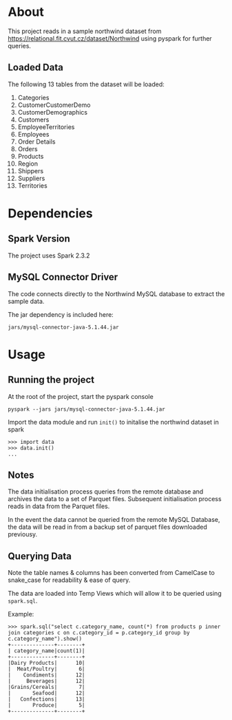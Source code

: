 # About

This project reads in a sample northwind dataset from https://relational.fit.cvut.cz/dataset/Northwind using pyspark for further queries.

## Loaded Data

The following 13 tables from the dataset will be loaded:

1. Categories
2. CustomerCustomerDemo
3. CustomerDemographics
4. Customers
5. EmployeeTerritories
6. Employees
7. Order Details
8. Orders
9. Products
10. Region
11. Shippers
12. Suppliers
13. Territories


# Dependencies

## Spark Version
The project uses Spark 2.3.2

## MySQL Connector Driver
The code connects directly to the Northwind MySQL database to extract the sample data.

The jar dependency is included here: 
```
jars/mysql-connector-java-5.1.44.jar
```

# Usage
## Running the project

At the root of the project, start the pyspark console
```
pyspark --jars jars/mysql-connector-java-5.1.44.jar
```

Import the data module and run `init()` to initalise the northwind dataset in spark
```
>>> import data
>>> data.init()
...
```

## Notes
The data initialisation process queries from the remote database and archives the data to a set of Parquet files.
Subsequent initialisation process reads in data from the Parquet files.

In the event the data cannot be queried from the remote MySQL Database, the data will be read in from a backup set of parquet files downloaded previousy.


## Querying Data

Note the table names & columns has been converted from CamelCase to snake_case for readability & ease of query.

The data are loaded into Temp Views which will allow it to be queried using `spark.sql`.

Example:
```
>>> spark.sql("select c.category_name, count(*) from products p inner join categories c on c.category_id = p.category_id group by c.category_name").show()
+--------------+--------+
| category_name|count(1)|
+--------------+--------+
|Dairy Products|      10|
|  Meat/Poultry|       6|
|    Condiments|      12|
|     Beverages|      12|
|Grains/Cereals|       7|
|       Seafood|      12|
|   Confections|      13|
|       Produce|       5|
+--------------+--------+
```
